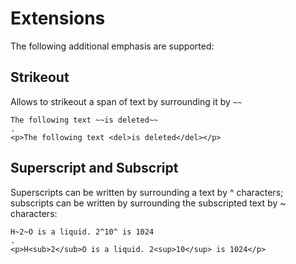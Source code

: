 # Extensions

The following additional emphasis are supported:

## Strikeout
 
Allows to strikeout a span of text by surrounding it by `~~`

```````````````````````````````` example
The following text ~~is deleted~~
.
<p>The following text <del>is deleted</del></p>
````````````````````````````````

## Superscript and Subscript
 
Superscripts can be written by surrounding a text by ^ characters; subscripts can be written by surrounding the subscripted text by ~ characters:

```````````````````````````````` example
H~2~O is a liquid. 2^10^ is 1024
.
<p>H<sub>2</sub>O is a liquid. 2<sup>10</sup> is 1024</p>
````````````````````````````````
